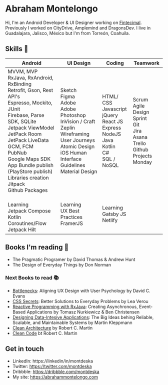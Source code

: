 # Abraham Montelongo
Hi, I'm an Android Developer & UI Designer working on [Fintecimal](https://fintecimal.com). Previously I worked on CityDrive, Amplemind and DragonsDev. I live in Guadalajara, Jalisco, México but I'm from Torreón, Coahuila.

## Skills 🚀 
Android | UI Design | Coding | Teamwork
---- | ---- | ---- | ----
MVVM, MVP<br> RxJava, RxAndroid, RxBinding<br>Retrofit, Gson, Rest API's<br> Espresso, Mockito, JUnit<br> Firebase, Parse SDK, SQLite<br> Jetpack ViewModel<br> JetPack Room<br> JetPack LiveData<br>  GCM, FCM<br>  PubNub<br>  Google Maps SDK<br>  App Bundle publish (PlayStore publish)<br>  Libraries creation<br>  Jitpack<br>  Github Packages| Sketch<br>  Figma<br>  Adobe<br>  Adobe Photoshop<br>  InVision / Craft<br>  Zeplin<br>  Wireframing<br>  User Journeys<br>  Atomic Design<br>  iOS Human Interface Guidelines<br>  Material Design| HTML/ CSS<br>  Javascript<br>  jQuery<br>  React JS<br>  Express<br>  NodeJS<br>  Java<br>  Kotlin<br>  C#<br>  SQL / NoSQL| Scrum<br>  Agile<br>  Design Sprint<br>  Git<br>  Jira<br>  Asana<br>  Trello<br>  Github Projects<br>  Monday
<br> Learning <br>Jetpack Compose <br> Kotlin Coroutines/Flow <br> Jetpack Hilt | Learning <br> UX Best Practices <br> FramerJS <br>|Learning <br> Gatsby JS<br>  Netlify

## Books I'm reading 📖    
- The Pragmatic Programer by David Thomas & Andrew Hunt
- The Design of Everyday Things by Don Norman
### Next Books to read 📚    
- [Bottlenecks](https://www.amazon.com/Bottlenecks-Aligning-Design-User-Psychology-ebook/dp/B06W2J32CK/ref=sr_1_1?dchild=1&keywords=Bottlenecks%3A+Aligning+UX+Design+with+User+Psychology&qid=1596217572&sr=8-1): Aligning UX Design with User Psychology by David C. Evans
- [CSS Secrets](https://www.amazon.com/CSS-Secrets-Solutions-Everyday-Problems/dp/1449372635/ref=sr_1_1?dchild=1&keywords=CSS+Secrets%3A+Better+Solutions+to+Everyday+Problems&qid=1596217635&sr=8-1): Better Solutions to Everyday Problems by Lea Verou
- [Reactive Programming with RxJava](https://www.amazon.com/Reactive-Programming-RxJava-Asynchronous-Applications/dp/1491931655/ref=sr_1_fkmr0_1?dchild=1&keywords=Reactive+Programming+with+RxJava%3A+Creating+Asynchronos%C2%A1us%2C+Event-Based+Applications&qid=1596217657&sr=8-1-fkmr0): Creating Asynchronous, Event-Based Applications by Tomasz Nurkiewicz & Ben Christensen
- [Designing Data-Intesive Applications](https://www.amazon.com/Designing-Data-Intensive-Applications-Reliable-Maintainable/dp/1449373321/ref=sr_1_1?dchild=1&keywords=Designing+Data-Intesive+Applications&qid=1596217679&sr=8-1): The Big Ideas behing Reliable, Scalable, and Maintainable Systems by Martin Kleppmann
- [Clean Architecture](https://www.amazon.com/Clean-Architecture-Craftsmans-Software-Structure/dp/0134494164/ref=sr_1_1?dchild=1&keywords=Clean+Architecture&qid=1596217701&sr=8-1) by Robert C. Martin 
- [Clean Code](https://www.amazon.com/Clean-Code-Handbook-Software-Craftsmanship/dp/0132350882/ref=pd_sbs_14_1/133-5012501-0377937?_encoding=UTF8&pd_rd_i=0132350882&pd_rd_r=74848f5f-8cf8-4732-b430-34871b08c2cb&pd_rd_w=XDoK1&pd_rd_wg=dtMjJ&pf_rd_p=0b2db3d1-33eb-418a-9672-bb9bd54808e8&pf_rd_r=W1ETZM3QGV6SJ1PEJV0G&psc=1&refRID=W1ETZM3QGV6SJ1PEJV0G) bt Robert C. Martin



## Get in touch
- LinkedIn: https://linkedin/in/montdeska
- Twitter: https://twitter.com/montdeska
- Dribbble: https://dribbble.com/montdeska
- My site: https://abrahammontelongo.com
